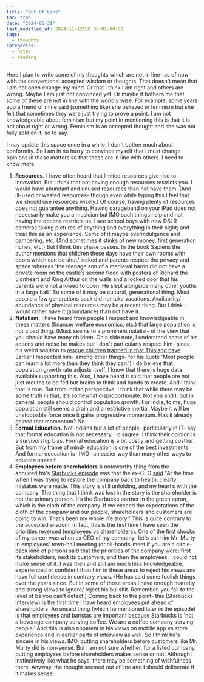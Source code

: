 ```yaml
---
title: "Out Of Line"
toc: true
date: "2024-05-31"
last_modified_at: 2024-11-12T00:00:01-00:00
tags: 
  - thoughts
categories: 
  - notes
  - reading
---
```

Here I plan to write some of my thoughts which are not in line- as of now- with the conventional accepted wisdom or thoughts. That doesn't mean that I am not open change my mind. Or that I think I am right and others are wrong. Maybe I am just not convinced yet. Or maybe it bothers me that some of these are not in line with the worldly wise. For example, some years ago a friend of mine said (something like) she believed in feminism but she felt that sometimes they were just trying to prove a point. I am not knowledgeable about feminism but my point in mentioning this is that it is not about right or wrong. Feminism is an accepted thought and she was not fully sold on it, so to say.

I may update this space once in a while. I don't bother much about conformity. So I am in no hurry to convince myself that I must change opinions in these matters so that those are in line with others. I need to know more.

1. **Resources.** I have often heard that limited resources give rise to innovation. But I think that not having enough resources restricts you. I would have abundant and unused resources than not have them. (And ill-used or wasted resources- though even while typing this I feel that we should use resources wisely.) Of course, having plenty of resources does not guarantee anything. Having garageband on your iPad does not necessarily make you a musician but IMO such things help and not having the options restricts us. I see school boys with new DSLR cameras taking pictures of anything and everything in their sight; and treat this as an experience. Some of it maybe overindulgence and pampering, etc. (And sometimes it stinks of new money, first generation riches, etc.) But I think this phase passes. In the book Sapiens the author mentions that children these days have their own rooms with doors which can be shut/ locked and parents respect the privacy and space whereas 'the teenage son of a medieval baron did not have a private room on the castle’s second floor, with posters of Richard the Lionheart and King Arthur on the walls and a locked door that his parents were not allowed to open. He slept alongside many other youths in a large hall.' So some of it may be cultural, generational thing. Most people a few generations back did not take vacations. Availability/ abundance of physical resources may be a recent thing. But I think I would rather have it (abundance) than not have it.
2. **Natalism.** I have heard from people I respect and knowledgeable in these matters (finance/ welfare economics, etc.) that large population is not a bad thing. (Musk seems to a prominent natalist- of the view that you should have many children. On a side note, I understand some of his actions and noise he makes but I don't particularly respect him- since his weird solution to [rescue children trapped in that Thialand cave](https://en.wikipedia.org/wiki/Tham_Luang_cave_rescue). Earlier I respected him- among other things- for his quote 'Most people can learn a lot more than they think they can.') I do believe that population growth rate adjusts itself. I know that there is huge data available supporting this. Also, I have heard it said that people are not just mouths to be fed but brains to think and hands to create. And I think that is true. But from Indian perspective, I think that while there may be some truth in that, it's somewhat disproportionate. Not you and I, but in general, people should control population growth. For India, to me, huge population still seems a drain and a restrictive inertia.  Maybe it will be unstoppable force once it gains progressive momentum. Has it already gained that momentum? No.
3. **Formal Education.** Not Indians but a lot of people- particularly in IT- say that formal education is not necessary. I disagree. I think their opinion is a survivorship bias. Formal education is a bit costly and getting costlier. But from my frame of mind- education is one of the best investments. And formal education is- IMO- an easier way than many other ways to educate oneself.
4. **Employees before shareholders** A noteworthy thing from the acquired.fm's [Starbucks episode](https://www.acquired.fm/episodes/starbucks-with-howard-schultz) was that the ex-CEO [said](https://youtu.be/A0fvX-wV70Y?t=8641) "At the time when I was trying to restore the company back to health, clearly mistakes were made. This story is still unfolding, and my heart’s with the company. The thing that I think was lost in the story is the shareholder is not the primary person. It’s the Starbucks partner in the green apron, which is the cloth of the company. If we exceed the expectations of the cloth of the company and our people, shareholders and customers are going to win. That’s been my whole life story." This is quite contrary to the accepted wisdom. In fact, this is the first time I have seen the priorities reversed (employees vs shareholders). One of the first shocks of my career was when ex CEO of my company- let's call him Mr. Murty- in employees' town-hall meeting (or all-hands-meet if you are a circle-back kind of person) said that the priorities of the company were: first its stakeholders, next its customers, and then the employees. I could not make sense of it. I was then and still am much less knowledgeable, experienced or confident than him in these areas to reject his views and have full confidence in contrary views. (He has said some foolish things over the years since. But in some of those areas I have enough maturity and strong views to ignore/ reject his bullshit. Remember, you fall to the level of bs you can't detect.) Coming back to the point- this (Starbucks interview) is the first time I have heard employees put ahead of shareholders. An unsaid thing (which he mentioned later in the episode) is that employees and baristas are important because Starbucks is 'not a beverage company serving coffee. We are a coffee company serving people.' And this is also apparent in his views on mobile app vs store experience and in earlier parts of interview as well. So I think he's sincere in his views. IMO, putting shareholders before customers like Mr. Murty did is non-sense. But I am not sure whether, for a listed company, putting employees before shareholders makes sense or not. Although I instinctively like what he says, there may be something of wishfulness there. Anyway, the thought seemed out of line and I should deliberate if it makes sense.


